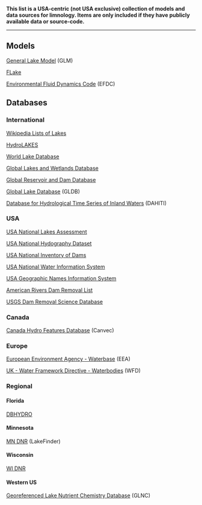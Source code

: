 **This list is a USA-centric (not USA exclusive) collection of models and data sources for limnology. Items are only included if they have publicly available data or source-code.**

----
## Models

[General Lake Model](http://aed.see.uwa.edu.au/research/models/GLM/) (GLM)

[FLake](http://www.flake.igb-berlin.de/)

[Environmental Fluid Dynamics Code](https://www.epa.gov/exposure-assessment-models/environment-fluid-dynamics-code-efdc-download-page) (EFDC) 

## Databases

### International
[Wikipedia Lists of Lakes](https://en.wikipedia.org/wiki/Lists_of_lakes)

[HydroLAKES](http://hydrosheds.org/page/hydrolakes)

[World Lake Database](http://wldb.ilec.or.jp/)

[Global Lakes and Wetlands Database](http://wp.geog.mcgill.ca/hydrolab/glwd/)

[Global Reservoir and Dam Database](http://wp.geog.mcgill.ca/hydrolab/grand/)

[Global Lake Database](http://www.flake.igb-berlin.de/ep-data.shtml) (GLDB)

[Database for Hydrological Time Series of Inland Waters](http://dahiti.dgfi.tum.de/en/) (DAHITI)

### USA

[USA National Lakes Assessment](https://www.epa.gov/national-aquatic-resource-surveys/nla)

[USA National Hydography Dataset](http://nhd.usgs.gov/data.html)

[USA National Inventory of Dams](http://nid.usace.army.mil/)

[USA National Water Information System](https://waterdata.usgs.gov/nwis)

[USA Geographic Names Information System](https://geonames.usgs.gov/domestic/)

[American Rivers Dam Removal List](https://www.americanrivers.org/threats-solutions/restoring-damaged-rivers/dam-removal-map/)

[USGS Dam Removal Science Database](https://www.sciencebase.gov/catalog/item/55071bf9e4b02e76d757c076)

### Canada

[Canada Hydro Features Database](http://geogratis.gc.ca/api/en/nrcan-rncan/ess-sst/23387971-b6d3-4ded-a40b-c8e832b4ea08.html) (Canvec)

### Europe

[European Environment Agency - Waterbase](http://www.eea.europa.eu/data-and-maps/data/waterbase-water-quality/) (EEA)

[UK - Water Framework Directive - Waterbodies](https://data.gov.uk/dataset/wfd-lake-waterbodies-cycle-21) (WFD)

### Regional
#### Florida

[DBHYDRO](http://sfwmd.gov/dbhydro)

#### Minnesota

[MN DNR](http://www.dnr.state.mn.us/lakefind/index.html) (LakeFinder)

#### Wisconsin

[WI DNR](http://dnr.wi.gov/lakes)

#### Western US
[Georeferenced Lake Nutrient Chemistry Database](https://figshare.com/articles/GLNC_Database_January_2017/4578544) (GLNC) 
